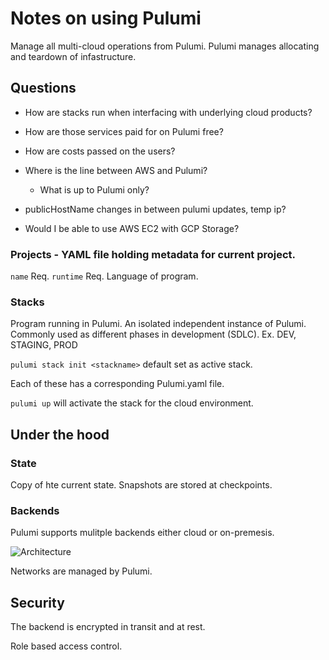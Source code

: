 # Notes on using Pulumi
Manage all multi-cloud operations from Pulumi.
Pulumi manages allocating and teardown of infastructure.


## Questions
- How are stacks run when interfacing with underlying cloud products?
- How are those services paid for on Pulumi free?
- How are costs passed on the users?

- Where is the line between AWS and Pulumi?
    - What is up to Pulumi only?

- publicHostName changes in between pulumi updates, temp ip?

- Would I be able to use AWS EC2 with GCP Storage?



### Projects - YAML file holding metadata for current project.
`name` Req. 
`runtime` Req. Language of program.

### Stacks
Program running in Pulumi.  An isolated independent instance of Pulumi.  
Commonly used as different phases in development (SDLC).  Ex. DEV, STAGING, PROD

`pulumi stack init <stackname>` default set as active stack.



Each of these has a corresponding Pulumi.yaml file. 



`pulumi up` will activate the stack for the cloud environment.



## Under the hood

### State
Copy of hte current state.  Snapshots are stored at checkpoints.

### Backends
Pulumi supports mulitple backends either cloud or on-premesis.


![Architecture](https://www.pulumi.com/images/docs/reference/state_saas.png)


Networks are managed by Pulumi.
## Security
The backend is encrypted in transit and at rest.  

Role based access control.  


